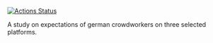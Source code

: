 <!--repo is private, doesn't work on amazonws, see issue: https://github.com/maxheld83/ghactions/issues/47-->
[![Actions Status](https://wdp9fww0r9.execute-api.us-west-2.amazonaws.com/production/badge/soztag/crowd)](https://github.com/soztag/crowd/actions)

<!--TODO add full abstract here-->
A study on expectations of german crowdworkers on three selected platforms. 